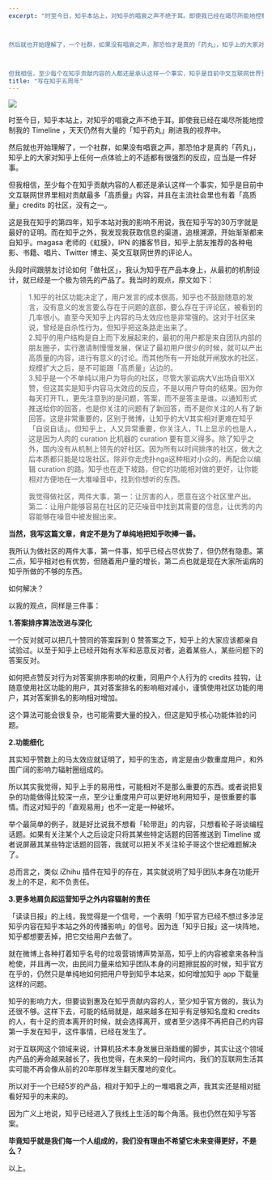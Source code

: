 ```yaml
---
excerpt: "时至今日，知乎本站上，对知乎的唱衰之声不绝于耳。即使我已经在竭尽所能地控制我的 Timeline ，天天仍然有大量的「知乎药丸」刷进我的视界中。



然后就也开始理解了，一个社群，如果没有唱衰之声，那恐怕才是真的「药丸」，知乎上的大家对知乎上任何一点体验上的不适都有很强烈的反应，应当是一件好事。



但我相信，至少每个在知乎贡献内容的人都还是承认这样一个事实，知乎是目前中文互联网世界里相对贡献最多「高质量」内容，并且在主流社会里也有着「高质量」credits 的社区，没有之一。"
title: "写在知乎五周年"
---
```


![](https://cl.ly/oPuZ/a310f5b977078dc61afda9f0e130b78c_r-1)

时至今日，知乎本站上，对知乎的唱衰之声不绝于耳。即使我已经在竭尽所能地控制我的 Timeline ，天天仍然有大量的「知乎药丸」刷进我的视界中。

然后就也开始理解了，一个社群，如果没有唱衰之声，那恐怕才是真的「药丸」，知乎上的大家对知乎上任何一点体验上的不适都有很强烈的反应，应当是一件好事。

但我相信，至少每个在知乎贡献内容的人都还是承认这样一个事实，知乎是目前中文互联网世界里相对贡献最多「高质量」内容，并且在主流社会里也有着「高质量」credits 的社区，没有之一。

这是我在知乎的第四年，知乎本站对我的影响不用说，我在知乎写的30万字就是最好的证明。而在知乎之外，我发现我获取信息的渠道，追根溯源，开始渐渐都来自知乎。magasa 老师的《虹膜》，IPN 的播客节目，知乎上朋友推荐的各种电影、书籍、唱片、Twitter 博主、英文互联网世界的评论人。

头段时间跟朋友讨论如何「做社区」，我认为知乎在产品本身上，从最初的机制设计，就已经是一个极为领先的产品了。我当时的观点，原文如下：

> 1.知乎的社区功能决定了，用户发言的成本很高，知乎也不鼓励随意的发言，没有意义的发言要么存在于问题的底部，要么存在于评论区，被看到的几率很小。直至今天知乎上内容的马太效应也是非常强的。这对于社区来说，曾经是自杀性行为，但知乎把这条路走出来了。  
2.知乎的用户结构是自上而下发展起来的，最初的用户都是来自团队内部的朋友圈子，实行邀请制慢慢发展，保证了最初用户很少的时候，就可以产出高质量的内容，进行有意义的讨论。而其他所有一开始就开闸放水的社区，规模扩大之后，是不可能跟「高质量」沾边的。  
3.知乎是一个不单纯以用户为导向的社区，尽管大家诟病大V出场自带XX赞，但这其实是知乎内容马太效应的反应，不是以用户导向的结果。因为你每天打开TL，更先注意到的是问题，答案，而不是答主是谁。以通知形式推送给你的回答，也是你关注的问题有了新回答，而不是你关注的人有了新回答。这是非常重要的，区别于微博，让知乎的大V其实相对更难在知乎「自说自话」。但知乎上，人又异常重要，你关注人，TL上显示的也是人，这是因为人肉的 curation 比机器的 curation 要有意义得多。除了知乎之外，国内没有从机制上领先的好社区。因为所有以时间排序的社区，做大之后本质都只能是垃圾社区。除非你走虎扑nga这种相对小众的，再配合以编辑 curation 的路。知乎也在走下坡路，但它的功能相对做的更好，让你能相对方便地在一大堆噪音中，找到你想听的东西。
> 
> 我觉得做社区，两件大事，第一：让厉害的人，愿意在这个社区里产出。 第二：让用户能够容易在社区的茫茫噪音中找到其需要的信息，让优秀的内容能够在噪音中被发掘出来。

**当然，我写这篇文章，肯定不是为了单纯地把知乎吹捧一番。**

我所认为做社区的两件大事，第一件事，知乎已经占尽优势了，但仍然有隐患。第二点，知乎相对也有优势，但随着用户量的增长，第二点也就是现在大家所诟病的知乎所做的不够的东西。

如何解决？

以我的观点，同样是三件事：

**1.答案排序算法改进与深化**

一个反对就可以把几十赞同的答案踩到 0 赞答案之下，知乎上的大家应该都亲自试验过。以至于知乎上已经开始有水军和恶意反对者，追着某些人，某些问题下的答案反对。

如何把点赞反对行为对答案排序影响的权重，同用户个人行为的 credits 挂钩，让随意使用社区功能的用户，其对答案排名的影响相对减小，谨慎使用社区功能的用户，其对答案排名的影响相对增加。

这个算法可能会很复杂，也可能需要大量的投入，但这是知乎核心功能体验的问题。

**2.功能细化**

其实知乎赞数上的马太效应就证明了，知乎的生态，肯定是由少数重度用户，和外围广阔的影响力辐射圈组成的。

所以其实我觉得，知乎上手的易用性，可能相对不是那么重要的东西。或者说把复杂的功能做得比较深一点，至少让重度用户可以更好地利用知乎，是很重要的事情。而这对知乎的「直观易用」也不一定是一种破坏。

举个最简单的例子，就是好比说我不想看「轮带逛」的内容，只想看轮子哥谈编程话题。如果有关注某个人之后设定只将其某些特定话题的回答推送到 Timeline 或者说屏蔽其某些特定话题的回答，我就可以把关不关注轮子哥这个世纪难题解决了。

总而言之，类似 iZhihu 插件在知乎的存在，其实就说明了知乎团队本身在功能开发上的不足，和不负责任。

**3.更多地肩负起运营知乎之外内容辐射的责任**

「读读日报」的上线，我觉得是一个信号，一个表明「知乎官方已经不想过多涉足知乎内容在知乎本站之外的传播影响」的信号。因为连「知乎日报」这一块阵地，知乎都想要丢掉，把它交给用户去做了。

就在微博上各种打着知乎名号的垃圾营销博声势渐高，知乎上的内容被拿来各种当枪使，并且再一次，由民间力量来给知乎团队本身的问题擦屁股的时候，知乎官方在乎的，仍然只是单纯地如何把用户导到知乎本站来，如何增加知乎 app 下载量这样的问题。

知乎的影响力大，但要谈到惠及在知乎贡献内容的人，至少知乎官方做的，我认为还很不够。这样下去，可能的结局就是，越来越多在知乎有足够知名度和 credits 的人，有十足的资本离开的时候，就会选择离开，或者至少选择不再把自己的内容第一手发在知乎，这件事情，已经在发生了。

对于互联网这个领域来说，计算机技术本身发展日渐趋缓的脚步，其实让这个领域内产品的寿命越来越长了，我也觉得，在未来的一段时间内，我们的互联网生活其实可能不再会像从前的20年那样发生翻天覆地的变化。

所以对于一个已经5岁的产品，相对于知乎上的一堆唱衰之声，我其实还是相对挺看好知乎的未来的。

因为广义上地说，知乎已经进入了我线上生活的每个角落。我也仍然在知乎写答案。

**毕竟知乎就是我们每一个人组成的，我们没有理由不希望它未来变得更好，不是么？**

以上。